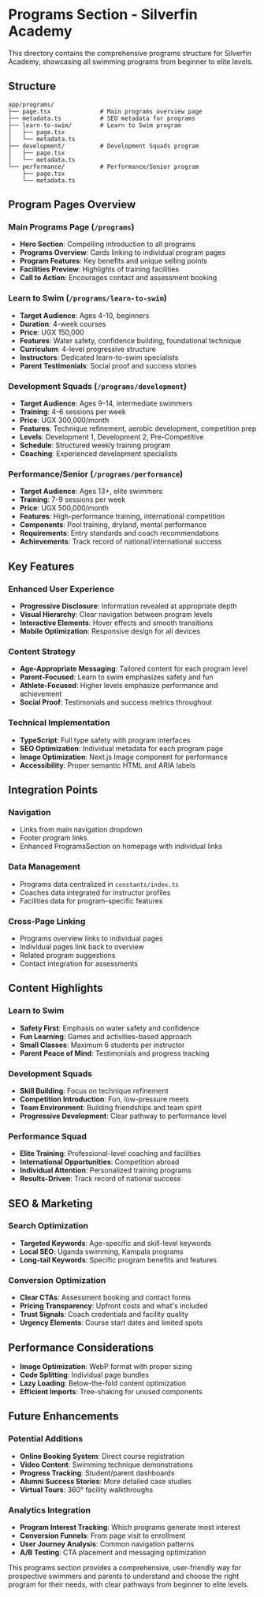 # Programs Section - Silverfin Academy

This directory contains the comprehensive programs structure for Silverfin Academy, showcasing all swimming programs from beginner to elite levels.

## Structure

```
app/programs/
├── page.tsx              # Main programs overview page
├── metadata.ts           # SEO metadata for programs
├── learn-to-swim/        # Learn to Swim program
│   ├── page.tsx
│   └── metadata.ts
├── development/          # Development Squads program  
│   ├── page.tsx
│   └── metadata.ts
└── performance/          # Performance/Senior program
    ├── page.tsx
    └── metadata.ts
```

## Program Pages Overview

### Main Programs Page (`/programs`)
- **Hero Section**: Compelling introduction to all programs
- **Programs Overview**: Cards linking to individual program pages
- **Program Features**: Key benefits and unique selling points
- **Facilities Preview**: Highlights of training facilities
- **Call to Action**: Encourages contact and assessment booking

### Learn to Swim (`/programs/learn-to-swim`)
- **Target Audience**: Ages 4-10, beginners
- **Duration**: 4-week courses
- **Price**: UGX 150,000
- **Features**: Water safety, confidence building, foundational technique
- **Curriculum**: 4-level progressive structure
- **Instructors**: Dedicated learn-to-swim specialists
- **Parent Testimonials**: Social proof and success stories

### Development Squads (`/programs/development`)
- **Target Audience**: Ages 9-14, intermediate swimmers
- **Training**: 4-6 sessions per week
- **Price**: UGX 300,000/month
- **Features**: Technique refinement, aerobic development, competition prep
- **Levels**: Development 1, Development 2, Pre-Competitive
- **Schedule**: Structured weekly training program
- **Coaching**: Experienced development specialists

### Performance/Senior (`/programs/performance`)
- **Target Audience**: Ages 13+, elite swimmers
- **Training**: 7-9 sessions per week
- **Price**: UGX 500,000/month
- **Features**: High-performance training, international competition
- **Components**: Pool training, dryland, mental performance
- **Requirements**: Entry standards and coach recommendations
- **Achievements**: Track record of national/international success

## Key Features

### Enhanced User Experience
- **Progressive Disclosure**: Information revealed at appropriate depth
- **Visual Hierarchy**: Clear navigation between program levels
- **Interactive Elements**: Hover effects and smooth transitions
- **Mobile Optimization**: Responsive design for all devices

### Content Strategy
- **Age-Appropriate Messaging**: Tailored content for each program level
- **Parent-Focused**: Learn to swim emphasizes safety and fun
- **Athlete-Focused**: Higher levels emphasize performance and achievement
- **Social Proof**: Testimonials and success metrics throughout

### Technical Implementation
- **TypeScript**: Full type safety with program interfaces
- **SEO Optimization**: Individual metadata for each program page
- **Image Optimization**: Next.js Image component for performance
- **Accessibility**: Proper semantic HTML and ARIA labels

## Integration Points

### Navigation
- Links from main navigation dropdown
- Footer program links
- Enhanced ProgramsSection on homepage with individual links

### Data Management
- Programs data centralized in `constants/index.ts`
- Coaches data integrated for instructor profiles
- Facilities data for program-specific features

### Cross-Page Linking
- Programs overview links to individual pages
- Individual pages link back to overview
- Related program suggestions
- Contact integration for assessments

## Content Highlights

### Learn to Swim
- **Safety First**: Emphasis on water safety and confidence
- **Fun Learning**: Games and activities-based approach
- **Small Classes**: Maximum 6 students per instructor
- **Parent Peace of Mind**: Testimonials and progress tracking

### Development Squads
- **Skill Building**: Focus on technique refinement
- **Competition Introduction**: Fun, low-pressure meets
- **Team Environment**: Building friendships and team spirit
- **Progressive Development**: Clear pathway to performance level

### Performance Squad
- **Elite Training**: Professional-level coaching and facilities
- **International Opportunities**: Competition abroad
- **Individual Attention**: Personalized training programs
- **Results-Driven**: Track record of national success

## SEO & Marketing

### Search Optimization
- **Targeted Keywords**: Age-specific and skill-level keywords
- **Local SEO**: Uganda swimming, Kampala programs
- **Long-tail Keywords**: Specific program benefits and features

### Conversion Optimization
- **Clear CTAs**: Assessment booking and contact forms
- **Pricing Transparency**: Upfront costs and what's included
- **Trust Signals**: Coach credentials and facility quality
- **Urgency Elements**: Course start dates and limited spots

## Performance Considerations

- **Image Optimization**: WebP format with proper sizing
- **Code Splitting**: Individual page bundles
- **Lazy Loading**: Below-the-fold content optimization
- **Efficient Imports**: Tree-shaking for unused components

## Future Enhancements

### Potential Additions
- **Online Booking System**: Direct course registration
- **Video Content**: Swimming technique demonstrations
- **Progress Tracking**: Student/parent dashboards
- **Alumni Success Stories**: More detailed case studies
- **Virtual Tours**: 360° facility walkthroughs

### Analytics Integration
- **Program Interest Tracking**: Which programs generate most interest
- **Conversion Funnels**: From page visit to enrollment
- **User Journey Analysis**: Common navigation patterns
- **A/B Testing**: CTA placement and messaging optimization

This programs section provides a comprehensive, user-friendly way for prospective swimmers and parents to understand and choose the right program for their needs, with clear pathways from beginner to elite levels.
